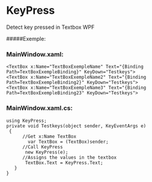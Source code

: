 # KeyPress
Detect key pressed in Textbox WPF

#####Exemple:

### MainWindow.xaml:
```
<TextBox x:Name="TextBoxExempleName" Text="{Binding Path=TextBoxExempleBinding}" KeyDown="Testkeys">
<TextBox x:Name="TextBoxExempleName2" Text="{Binding Path=TextBoxExempleBinding2}" KeyDown="Testkeys">
<TextBox x:Name="TextBoxExempleName3" Text="{Binding Path=TextBoxExempleBinding23" KeyDown="Testkeys">
```
### MainWindow.xaml.cs:
```
using KeyPress;
private void Testkeys(object sender, KeyEventArgs e)
 {
      //Get x:Name TextBox
        var TextBox = (TextBox)sender;
      //Call KeyPress
       new KeyPress(e);
      //Assigns the values in the textbox
       TextBox.Text = KeyPress.Text;
   }
}
```
